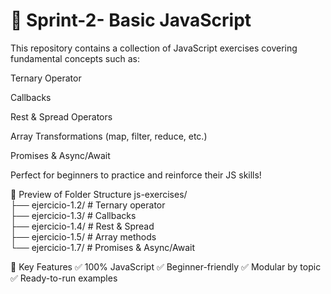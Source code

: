 # 📌 Sprint-2- Basic JavaScript

This repository contains a collection of JavaScript exercises covering fundamental concepts such as:

Ternary Operator

Callbacks

Rest & Spread Operators

Array Transformations (map, filter, reduce, etc.)

Promises & Async/Await

Perfect for beginners to practice and reinforce their JS skills!

🔹 Preview of Folder Structure
js-exercises/  
├── ejercicio-1.2/          # Ternary operator  
├── ejercicio-1.3/          # Callbacks  
├── ejercicio-1.4/          # Rest & Spread  
├── ejercicio-1.5/          # Array methods  
└── ejercicio-1.7/          # Promises & Async/Await  

🔹 Key Features
✅ 100% JavaScript
✅ Beginner-friendly
✅ Modular by topic
✅ Ready-to-run examples

